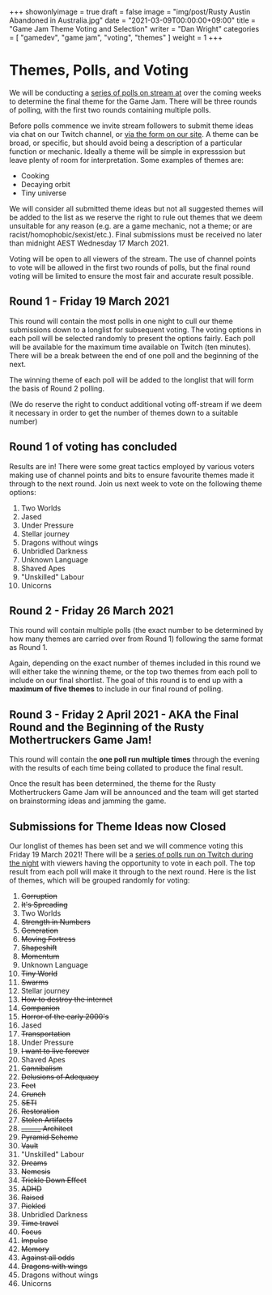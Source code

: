 +++
showonlyimage = true
draft = false
image = "img/post/Rusty Austin Abandoned in Australia.jpg"
date = "2021-03-09T00:00:00+09:00"
title = "Game Jam Theme Voting and Selection"
writer = "Dan Wright"
categories = [ "gamedev", "game jam", "voting", "themes" ]
weight = 1
+++

# Themes, Polls, and Voting

We will be conducting a [series of polls on stream at](https://www.twitch.tv/grahamweldon) over the coming weeks to determine the final theme for the Game Jam. There will be three rounds of polling, with the first two rounds containing multiple polls.

Before polls commence we invite stream followers to submit theme ideas via chat on our Twitch channel, or [via the form on our site](https://rustymothertruckers.com/contact/). A theme can be broad, or specific, but should avoid being a description of a particular function or mechanic. Ideally a theme will be simple in expresssion but leave plenty of room for interpretation. Some examples of themes are:

* Cooking
* Decaying orbit
* Tiny universe

We will consider all submitted theme ideas but not all suggested themes will be added to the list as we reserve the right to rule out themes that we deem unsuitable for any reason (e.g. are a game mechanic, not a theme; or are racist/homophobic/sexist/etc.). Final submissions must be received no later than midnight AEST Wednesday 17 March 2021.

Voting will be open to all viewers of the stream. The use of channel points to vote will be allowed in the first two rounds of polls, but the final round voting will be limited to ensure the most fair and accurate result possible.

## Round 1 - Friday 19 March 2021

This round will contain the most polls in one night to cull our theme submissions down to a longlist for subsequent voting. The voting options in each poll will be selected randomly to present the options fairly. Each poll will be available for the maximum time available on Twitch (ten minutes). There will be a break between the end of one poll and the beginning of the next.

The winning theme of each poll will be added to the longlist that will form the basis of Round 2 polling.

(We do reserve the right to conduct additional voting off-stream if we deem it necessary in order to get the number of themes down to a suitable number)

## Round 1 of voting has concluded

Results are in! There were some great tactics employed by various voters making use of channel points and bits to ensure favourite themes made it through to the next round. Join us next week to vote on the following theme options:

1. Two Worlds
2. Jased
3. Under Pressure
4. Stellar journey
5. Dragons without wings
6. Unbridled Darkness
7. Unknown Language
8. Shaved Apes
9. "Unskilled" Labour
10. Unicorns

## Round 2 - Friday 26 March 2021

This round will contain multiple polls (the exact number to be determined by how many themes are carried over from Round 1) following the same format as Round 1. 

Again, depending on the exact number of themes included in this round we will either take the winning theme, or the top two themes from each poll to include on our final shortlist. The goal of this round is to end up with a **maximum of five themes** to include in our final round of polling.

## Round 3 - Friday 2 April 2021 - AKA the Final Round and the Beginning of the Rusty Mothertruckers Game Jam!

This round will contain the **one poll run multiple times** through the evening with the results of each time being collated to produce the final result.

Once the result has been determined, the theme for the Rusty Mothertruckers Game Jam will be announced and the team will get started on brainstorming ideas and jamming the game.

## Submissions for Theme Ideas now Closed

Our longlist of themes has been set and we will commence voting this Friday 19 March 2021! There will be a [series of polls run on Twitch during the night](https://www.twitch.tv/grahamweldon) with viewers having the opportunity to vote in each poll. The top result from each poll will make it through to the next round. Here is the list of themes, which will be grouped randomly for voting:

1. ~~Corruption~~
2. ~~It's Spreading~~
3. Two Worlds
4. ~~Strength in Numbers~~
5. ~~Generation~~
6. ~~Moving Fortress~~
7. ~~Shapeshift~~
8. ~~Momentum~~
9. Unknown Language
10. ~~Tiny World~~
11. ~~Swarms~~
12. Stellar journey
13. ~~How to destroy the internet~~
14. ~~Companion~~
15. ~~Horror of the early 2000's~~
16. Jased
17. ~~Transportation~~
18. Under Pressure
19. ~~I want to live forever~~
20. Shaved Apes
21. ~~Cannibalism~~
22. ~~Delusions of Adequacy~~
23. ~~Feet~~
24. ~~Crunch~~
25. ~~SETI~~
26. ~~Restoration~~
27. ~~Stolen Artifacts~~
28. ~~______ Architect~~
29. ~~Pyramid Scheme~~
30. ~~Vault~~
31. "Unskilled" Labour
32. ~~Dreams~~
33. ~~Nemesis~~
34. ~~Trickle Down Effect~~
35. ~~ADHD~~
36. ~~Raised~~
37. ~~Pickled~~
38. Unbridled Darkness
39. ~~Time travel~~
40. ~~Focus~~
41. ~~Impulse~~
42. ~~Memory~~
43. ~~Against all odds~~
44. ~~Dragons with wings~~
45. Dragons without wings
46. Unicorns
